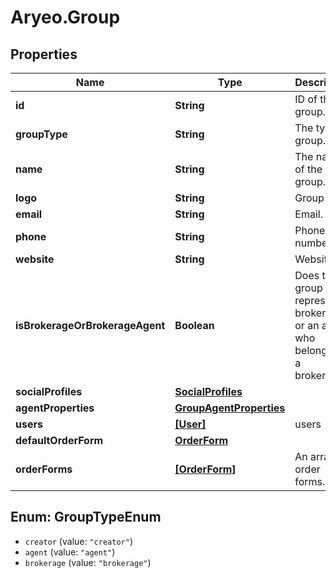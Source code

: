 # Aryeo.Group

## Properties
Name | Type | Description | Notes
------------ | ------------- | ------------- | -------------
**id** | **String** | ID of the group. | 
**groupType** | **String** | The type of group. | 
**name** | **String** | The name of the group. | 
**logo** | **String** | Group logo. | [optional] 
**email** | **String** | Email. | [optional] 
**phone** | **String** | Phone number. | [optional] 
**website** | **String** | Website. | [optional] 
**isBrokerageOrBrokerageAgent** | **Boolean** | Does this group represent a brokerage or an agent who belongs to a brokerage? | 
**socialProfiles** | [**SocialProfiles**](SocialProfiles.md) |  | [optional] 
**agentProperties** | [**GroupAgentProperties**](GroupAgentProperties.md) |  | [optional] 
**users** | [**[User]**](User.md) | users | [optional] 
**defaultOrderForm** | [**OrderForm**](OrderForm.md) |  | [optional] 
**orderForms** | [**[OrderForm]**](OrderForm.md) | An array of order forms. | [optional] 

<a name="GroupTypeEnum"></a>
## Enum: GroupTypeEnum

* `creator` (value: `"creator"`)
* `agent` (value: `"agent"`)
* `brokerage` (value: `"brokerage"`)

